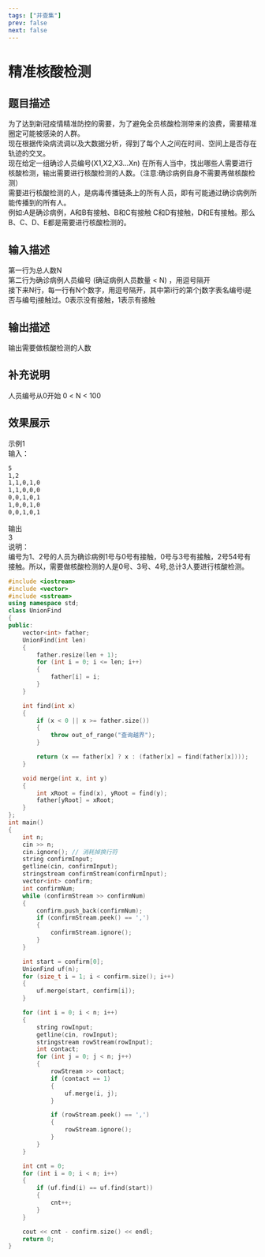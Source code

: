 ```yaml
---
tags: ["并查集"]
prev: false
next: false
---
```


# 精准核酸检测

## 题目描述

为了达到新冠疫情精准防控的需要，为了避免全员核酸检测带来的浪费，需要精准圈定可能被感染的人群。  
现在根据传染病流调以及大数据分析，得到了每个人之间在时间、空间上是否存在轨迹的交叉。  
现在给定一组确诊人员编号(X1,X2,X3…Xn) 在所有人当中，找出哪些人需要进行核酸检测，输出需要进行核酸检测的人数。（注意:确诊病例自身不需要再做核酸检测）  
需要进行核酸检测的人，是病毒传播链条上的所有人员，即有可能通过确诊病例所能传播到的所有人。  
例如:A是确诊病例，A和B有接触、B和C有接触 C和D有接触，D和E有接触。那么B、C、D、E都是需要进行核酸检测的。

## 输入描述

第一行为总人数N  
第二行为确诊病例人员编号 (确证病例人员数量 < N) ，用逗号隔开  
接下来N行，每一行有N个数字，用逗号隔开，其中第i行的第个j数字表名编号i是否与编号j接触过。0表示没有接触，1表示有接触

## 输出描述

输出需要做核酸检测的人数

## 补充说明

人员编号从0开始  0 < N < 100

## 效果展示

示例1  
输入：  

```bash
5  
1,2  
1,1,0,1,0  
1,1,0,0,0  
0,0,1,0,1  
1,0,0,1,0  
0,0,1,0,1
```

输出  
3  
说明：  
编号为1、2号的人员为确诊病例1号与0号有接触，0号与3号有接触，2号54号有接触。所以，需要做核酸检测的人是0号、3号、4号,总计3人要进行核酸检测。

```cpp
#include <iostream>
#include <vector>
#include <sstream>
using namespace std;
class UnionFind
{
public:
    vector<int> father;
    UnionFind(int len)
    {
        father.resize(len + 1);
        for (int i = 0; i <= len; i++)
        {
            father[i] = i;
        }
    }

    int find(int x)
    {
        if (x < 0 || x >= father.size())
        {
            throw out_of_range("查询越界");
        }

        return (x == father[x] ? x : (father[x] = find(father[x])));
    }

    void merge(int x, int y)
    {
        int xRoot = find(x), yRoot = find(y);
        father[yRoot] = xRoot;
    }
};
int main()
{
    int n;
    cin >> n;
    cin.ignore(); // 消耗掉换行符
    string confirmInput;
    getline(cin, confirmInput);
    stringstream confirmStream(confirmInput);
    vector<int> confirm;
    int confirmNum;
    while (confirmStream >> confirmNum)
    {
        confirm.push_back(confirmNum);
        if (confirmStream.peek() == ',')
        {
            confirmStream.ignore();
        }
    }

    int start = confirm[0];
    UnionFind uf(n);
    for (size_t i = 1; i < confirm.size(); i++)
    {
        uf.merge(start, confirm[i]);
    }

    for (int i = 0; i < n; i++)
    {
        string rowInput;
        getline(cin, rowInput);
        stringstream rowStream(rowInput);
        int contact;
        for (int j = 0; j < n; j++)
        {
            rowStream >> contact;
            if (contact == 1)
            {
                uf.merge(i, j);
            }

            if (rowStream.peek() == ',')
            {
                rowStream.ignore();
            }
        }
    }

    int cnt = 0;
    for (int i = 0; i < n; i++)
    {
        if (uf.find(i) == uf.find(start))
        {
            cnt++;
        }
    }

    cout << cnt - confirm.size() << endl;
    return 0;
}
```
